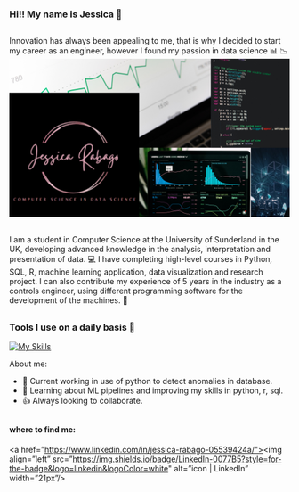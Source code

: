 ### Hi!! My name is Jessica :star2:       
##
Innovation has always been appealing to me, that is why I decided to start my career as an engineer, however I found my passion in data science :bar_chart: :chart_with_downwards_trend:
![](/pictures/k.png) 
##
I am a student in Computer Science at the University of Sunderland in the UK, developing advanced knowledge in the analysis, interpretation and presentation
of data. :computer: I have completing high-level courses in Python, SQL, R, machine learning application, data visualization and research project. I can also contribute my experience of 5 years in the industry as a controls engineer, using different programming software for the development of the machines. :office:
## 
### Tools I use on a daily basis :wrench:
[![My Skills](https://skills.thijs.gg/icons?i=py,r,mysql)](https://skills.thijs.gg)

About me:
- :floppy_disk: Current working in use of python to detect anomalies in database.
- :blue_book: Learning about ML pipelines and improving my skills in python, r, sql.
- :thumbsup: Always looking to collaborate.

##
#### where to find me:

<a href=”https://www.linkedin.com/in/jessica-rabago-05539424a/"><img align=”left” src=”https://img.shields.io/badge/LinkedIn-0077B5?style=for-the-badge&logo=linkedin&logoColor=white" alt=”icon | LinkedIn” width=”21px”/></a>

